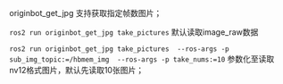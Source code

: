 originbot_get_jpg 支持获取指定帧数图片；

`ros2 run originbot_get_jpg take_pictures` 默认读取image_raw数据

`ros2 run originbot_get_jpg take_pictures  --ros-args -p sub_img_topic:=/hbmem_img  --ros-args -p take_nums:=10` 参数化至读取nv12格式图片，默认先读取10张图片；


